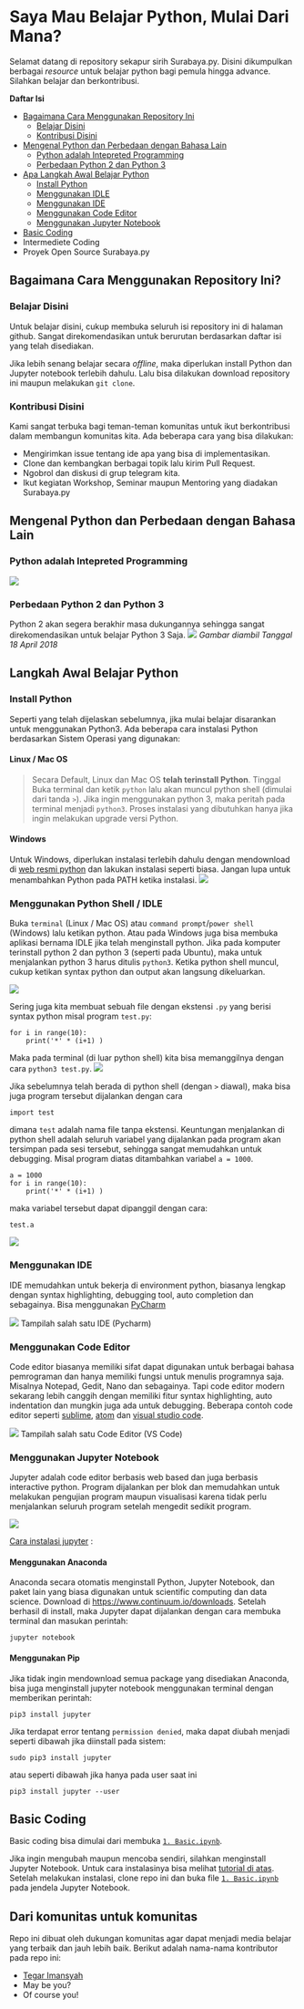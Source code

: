 # Saya Mau Belajar Python, Mulai Dari Mana?

Selamat datang di repository sekapur sirih Surabaya.py. Disini dikumpulkan berbagai *resource* untuk belajar python bagi pemula hingga advance. Silahkan belajar dan berkontribusi.

**Daftar Isi**
* [Bagaimana Cara Menggunakan Repository Ini](#bagaimana-cara-menggunakan-repository-ini?)
    * [Belajar Disini](#belajar-disini)
    * [Kontribusi Disini](#kontribusi-disini)
* [Mengenal Python dan Perbedaan dengan Bahasa Lain](#mengenal-python-dan-perbedaan-dengan-bahasa-lain)
    * [Python adalah Intepreted Programming](#python-adalah-intepreted-programming)
    * [Perbedaan Python 2 dan Python 3](#perbedaan-python-2-dan-python-3)
* [Apa Langkah Awal Belajar Python](#langkah-awal-belajar-python)
    * [Install Python](#install-python)
    * [Menggunakan IDLE](#menggunakan-python-shell--idle)
    * [Menggunakan IDE](#menggunakan-IDE)
    * [Menggunakan Code Editor](#menggunakan-code-editor)
    * [Menggunakan Jupyter Notebook](#menggunakan-jupyter-notebook)
* [Basic Coding](#basic-coding)
* Intermediete Coding
* Proyek Open Source Surabaya.py


## Bagaimana Cara Menggunakan Repository Ini?
### Belajar Disini
Untuk belajar disini, cukup membuka seluruh isi repository ini di halaman github. Sangat direkomendasikan untuk berurutan berdasarkan daftar isi yang telah disediakan.

Jika lebih senang belajar secara *offline*, maka diperlukan install Python dan Jupyter notebook terlebih dahulu. Lalu bisa dilakukan download repository ini maupun melakukan `git clone`.

### Kontribusi Disini
Kami sangat terbuka bagi teman-teman komunitas untuk ikut berkontribusi dalam membangun komunitas kita. Ada beberapa cara yang bisa dilakukan:
* Mengirimkan issue tentang ide apa yang bisa di implementasikan.
* Clone dan kembangkan berbagai topik lalu kirim Pull Request.
* Ngobrol dan diskusi di grup telegram kita.
* Ikut kegiatan Workshop, Seminar maupun Mentoring yang diadakan Surabaya.py

## Mengenal Python dan Perbedaan dengan Bahasa Lain
### Python adalah Intepreted Programming
![](image/pengenalan/programming_level.png)

### Perbedaan Python 2 dan Python 3
Python 2 akan segera berakhir masa dukungannya sehingga sangat direkomendasikan untuk belajar Python 3 Saja.
![](image/pengenalan/python2_python3.png)
*Gambar diambil Tanggal 18 April 2018*
    
## Langkah Awal Belajar Python
### Install Python
Seperti yang telah dijelaskan sebelumnya, jika mulai belajar disarankan untuk menggunakan Python3. Ada beberapa cara instalasi Python berdasarkan Sistem Operasi yang digunakan:
#### Linux / Mac OS
> Secara Default, Linux dan Mac OS **telah terinstall Python**. Tinggal Buka terminal dan ketik `python` lalu akan muncul python shell (dimulai dari tanda `>`). Jika ingin menggunakan python 3, maka peritah pada terminal menjadi `python3`. Proses instalasi yang dibutuhkan hanya jika ingin melakukan upgrade versi Python.

#### Windows
Untuk Windows, diperlukan instalasi terlebih dahulu dengan mendownload di [web resmi python](https://www.python.org/downloads/) dan lakukan instalasi seperti biasa. Jangan lupa untuk menambahkan Python pada PATH ketika instalasi.
![](image/pengenalan/install_python3_windows.jpg)

### Menggunakan Python Shell / IDLE
Buka `terminal` (Linux / Mac OS) atau `command prompt`/`power shell` (Windows) lalu ketikan python. Atau pada Windows juga bisa membuka aplikasi bernama IDLE jika telah menginstall python. Jika pada komputer terinstall python 2 dan python 3 (seperti pada Ubuntu), maka untuk menjalankan python 3 harus ditulis `python3`. Ketika python shell muncul, cukup ketikan syntax python dan output akan langsung dikeluarkan.

![](image/pengenalan/python_shell.png)

Sering juga kita membuat sebuah file dengan ekstensi `.py` yang berisi syntax python misal program `test.py`:
```python3
for i in range(10):
    print('*' * (i+1) )
```
Maka pada terminal (di luar python shell) kita bisa memanggilnya dengan cara `python3 test.py`.
![](image/pengenalan/python_bash.png)

Jika sebelumnya telah berada di python shell (dengan `>` diawal), maka bisa juga program tersebut dijalankan dengan cara 
```
import test
```
dimana `test` adalah nama file tanpa ekstensi. Keuntungan menjalankan di python shell adalah seluruh variabel yang dijalankan pada program akan tersimpan pada sesi tersebut, sehingga sangat memudahkan untuk debugging. Misal program diatas ditambahkan variabel `a = 1000`.

```python3
a = 1000
for i in range(10):
    print('*' * (i+1) )
```

maka variabel tersebut dapat dipanggil dengan cara:

```python3
test.a
```
![](image/pengenalan/python_import.png)

### Menggunakan IDE
IDE memudahkan untuk bekerja di environment python, biasanya lengkap dengan syntax highlighting, debugging tool, auto completion dan sebagainya. Bisa menggunakan [PyCharm](http://www.jetbrains.com/pycharm/download/)

![](image/pengenalan/pycharm.jpg)
Tampilah salah satu IDE (Pycharm)

### Menggunakan Code Editor
Code editor biasanya memiliki sifat dapat digunakan untuk berbagai bahasa pemrograman dan hanya memiliki fungsi untuk menulis programnya saja. Misalnya Notepad, Gedit, Nano dan sebagainya. Tapi code editor modern sekarang lebih canggih dengan memiliki fitur syntax highlighting, auto indentation dan mungkin juga ada untuk debugging. Beberapa contoh code editor seperti [sublime](https://www.sublimetext.com/3), [atom](https://atom.io/) dan [visual studio code](https://code.visualstudio.com/download).

![](image/pengenalan/vscode.png)
Tampilah salah satu Code Editor (VS Code)

### Menggunakan Jupyter Notebook
Jupyter adalah code editor berbasis web based dan juga berbasis interactive python. Program dijalankan per blok dan memudahkan untuk melakukan pengujian program maupun visualisasi karena tidak perlu menjalankan seluruh program setelah mengedit sedikit program.

![](image/pengenalan/python_import.png)

[Cara instalasi jupyter](http://jupyter.readthedocs.io/en/latest/install.html) :

#### Menggunakan Anaconda
Anaconda secara otomatis menginstall Python, Jupyter Notebook, dan paket lain yang biasa digunakan untuk scientific computing dan data science. Download di https://www.continuum.io/downloads. Setelah berhasil di install, maka Jupyter dapat dijalankan dengan cara membuka terminal dan masukan perintah:
```
jupyter notebook
```

#### Menggunakan Pip
Jika tidak ingin mendownload semua package yang disediakan Anaconda, bisa juga menginstall jupyter notebook menggunakan terminal dengan memberikan perintah:
```
pip3 install jupyter
```

Jika terdapat error tentang `permission denied`, maka dapat diubah menjadi seperti dibawah jika diinstall pada sistem:
```
sudo pip3 install jupyter
```
atau seperti dibawah jika hanya pada user saat ini
```
pip3 install jupyter --user
```

## Basic Coding
Basic coding bisa dimulai dari membuka [`1. Basic.ipynb`](https://github.com/surabaya-py/sekapur-sirih/blob/master/1.%20Basic%20Coding.ipynb). 

Jika ingin mengubah maupun mencoba sendiri, silahkan menginstall Jupyter Notebook. Untuk cara instalasinya bisa melihat [tutorial di atas](#Menggunakan-Jupyter-Notebook). Setelah melakukan instalasi, clone repo ini dan buka file [`1. Basic.ipynb`](#) pada jendela Jupyter Notebook.

## Dari komunitas untuk komunitas
Repo ini dibuat oleh dukungan komunitas agar dapat menjadi media belajar yang terbaik dan jauh lebih baik. Berikut adalah nama-nama kontributor pada repo ini:

* [Tegar Imansyah](https://github.com/tegarimansyah)
* May be you?
* Of course you!
